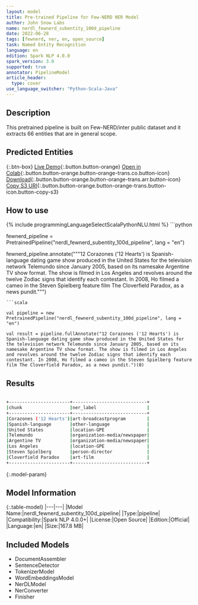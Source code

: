 ```yaml
---
layout: model
title: Pre-trained Pipeline for Few-NERD NER Model
author: John Snow Labs
name: nerdl_fewnerd_subentity_100d_pipeline
date: 2022-06-28
tags: [fewnerd, ner, en, open_source]
task: Named Entity Recognition
language: en
edition: Spark NLP 4.0.0
spark_version: 3.0
supported: true
annotator: PipelineModel
article_header:
  type: cover
use_language_switcher: "Python-Scala-Java"
---
```


## Description

This pretrained pipeline is built on Few-NERD/inter public dataset and it extracts 66 entities that are in general scope.

## Predicted Entities



{:.btn-box}
[Live Demo](https://demo.johnsnowlabs.com/public/NER_FEW_NERD/){:.button.button-orange}
[Open in Colab](https://colab.research.google.com/github/JohnSnowLabs/spark-nlp-workshop/blob/master/tutorials/streamlit_notebooks/NER_FewNERD.ipynb){:.button.button-orange.button-orange-trans.co.button-icon}
[Download](https://s3.amazonaws.com/auxdata.johnsnowlabs.com/public/models/nerdl_fewnerd_subentity_100d_pipeline_en_4.0.0_3.0_1656388795031.zip){:.button.button-orange.button-orange-trans.arr.button-icon}
[Copy S3 URI](s3://auxdata.johnsnowlabs.com/public/models/nerdl_fewnerd_subentity_100d_pipeline_en_4.0.0_3.0_1656388795031.zip){:.button.button-orange.button-orange-trans.button-icon.button-copy-s3}

## How to use



<div class="tabs-box" markdown="1">
{% include programmingLanguageSelectScalaPythonNLU.html %}
```python

fewnerd_pipeline = PretrainedPipeline("nerdl_fewnerd_subentity_100d_pipeline", lang = "en")

fewnerd_pipeline.annotate("""12 Corazones ('12 Hearts') is Spanish-language dating game show produced in the United States for the television network Telemundo since January 2005, based on its namesake Argentine TV show format. The show is filmed in Los Angeles and revolves around the twelve Zodiac signs that identify each contestant. In 2008, Ho filmed a cameo in the Steven Spielberg feature film The Cloverfield Paradox, as a news pundit.""")
```
```scala

val pipeline = new PretrainedPipeline("nerdl_fewnerd_subentity_100d_pipeline", lang = "en")

val result = pipeline.fullAnnotate("12 Corazones ('12 Hearts') is Spanish-language dating game show produced in the United States for the television network Telemundo since January 2005, based on its namesake Argentine TV show format. The show is filmed in Los Angeles and revolves around the twelve Zodiac signs that identify each contestant. In 2008, Ho filmed a cameo in the Steven Spielberg feature film The Cloverfield Paradox, as a news pundit.")(0)
```
</div>

## Results

```bash

+-----------------------+----------------------------+
|chunk                  |ner_label                   |
+-----------------------+----------------------------+
|Corazones ('12 Hearts')|art-broadcastprogram        |
|Spanish-language       |other-language              |
|United States          |location-GPE                |
|Telemundo              |organization-media/newspaper|
|Argentine TV           |organization-media/newspaper|
|Los Angeles            |location-GPE                |
|Steven Spielberg       |person-director             |
|Cloverfield Paradox    |art-film                    |
+-----------------------+----------------------------+
```

{:.model-param}
## Model Information

{:.table-model}
|---|---|
|Model Name:|nerdl_fewnerd_subentity_100d_pipeline|
|Type:|pipeline|
|Compatibility:|Spark NLP 4.0.0+|
|License:|Open Source|
|Edition:|Official|
|Language:|en|
|Size:|167.8 MB|

## Included Models

- DocumentAssembler
- SentenceDetector
- TokenizerModel
- WordEmbeddingsModel
- NerDLModel
- NerConverter
- Finisher